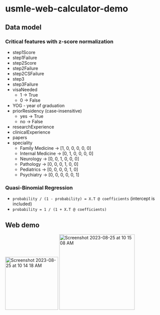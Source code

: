 # usmle-web-calculator-demo

## Data model

### Critical features with z-score normalization
* step1Score
* step1Failure
* step2Score
* step2Failure
* step2CSFailure
* step3
* step3Failure
* visaNeeded
  * 1 -> True
  * 0 -> False
* YOG - year of graduation
* priorResidency (case-insensitive)
  * yes -> True
  * no -> False
* researchExperience
* clinicalExperience
* papers
* speciality
  * Family Medicine -> [1, 0, 0, 0, 0, 0]
  * Internal Medicine -> [0, 1, 0, 0, 0, 0]
  * Neurology -> [0, 0, 1, 0, 0, 0]
  * Pathology -> [0, 0, 0, 1, 0, 0]
  * Pediatrics -> [0, 0, 0, 0, 1, 0]
  * Psychiatry -> [0, 0, 0, 0, 0, 1]

### Quasi-Binomial Regression
* `probability / (1 - probability) = X.T @ coefficients` (intercept is included)
* `probability = 1 / (1 + X.T @ coefficients)`


## Web demo
<img width="169" alt="Screenshot 2023-08-25 at 10 14 18 AM" src="https://github.com/Huang-Raoyi/usmle-web-calculator-demo/assets/81523429/e5a90d84-a53d-482e-b08c-2466ecd84ec8">
<img width="241" alt="Screenshot 2023-08-25 at 10 15 08 AM" src="https://github.com/Huang-Raoyi/usmle-web-calculator-demo/assets/81523429/591e785a-1947-48ef-a9c2-3b408afd0f63">
